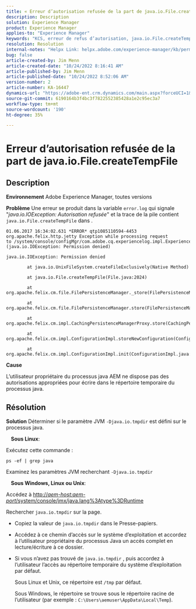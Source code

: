 ```yaml
---
title: « Erreur d’autorisation refusée de la part de java.io.File.createTempFile »
description: Description
solution: Experience Manager
product: Experience Manager
applies-to: "Experience Manager"
keywords: "KCS, erreur de refus d’autorisation, java.io.File.createTempFile, dépannage, Adobe Experience Manager"
resolution: Resolution
internal-notes: "Helpx Link: helpx.adobe.com/experience-manager/kb/permission_denied_error_from_java_io_file.html"
bug: false
article-created-by: Jim Menn
article-created-date: "10/24/2022 8:16:41 AM"
article-published-by: Jim Menn
article-published-date: "10/24/2022 8:52:06 AM"
version-number: 2
article-number: KA-16447
dynamics-url: "https://adobe-ent.crm.dynamics.com/main.aspx?forceUCI=1&pagetype=entityrecord&etn=knowledgearticle&id=6bab172c-7453-ed11-bba2-6045bd0065f9"
source-git-commit: 6190164b3f4bc3f7822552385428a1e2c95ec3a7
workflow-type: tm+mt
source-wordcount: '190'
ht-degree: 35%

---
```


# Erreur d’autorisation refusée de la part de java.io.File.createTempFile

## Description


<b>Environnement</b>
Adobe Experience Manager, toutes versions

<b>Problème</b>
Une erreur se produit dans la variable `error.log` qui signale &quot;*java.io.IOException: Autorisation refusée*&quot; et la trace de la pile contient `java.io.File.createTempFile` dans .


```
01.06.2017 16:34:02.631 *ERROR* qtp1085110594-4453 org.apache.felix.http.jetty Exception while processing request to /system/console/configMgr/com.adobe.cq.experiencelog.impl.ExperienceLogConfigServlet (java.io.IOException: Permission denied)

java.io.IOException: Permission denied

        at java.io.UnixFileSystem.createFileExclusively(Native Method)

        at java.io.File.createTempFile(File.java:2024)

        at org.apache.felix.cm.file.FilePersistenceManager._store(FilePersistenceManager.java:699)

        at org.apache.felix.cm.file.FilePersistenceManager.store(FilePersistenceManager.java:660)

        at org.apache.felix.cm.impl.CachingPersistenceManagerProxy.store(CachingPersistenceManagerProxy.java:242)

        at org.apache.felix.cm.impl.ConfigurationImpl.storeNewConfiguration(ConfigurationImpl.java:462)

        at org.apache.felix.cm.impl.ConfigurationImpl.init(ConfigurationImpl.java:183)
```


<b>Cause</b>

L’utilisateur propriétaire du processus java AEM ne dispose pas des autorisations appropriées pour écrire dans le répertoire temporaire du processus java.




## Résolution


<b>Solution</b>
Déterminer si le paramètre JVM `-Djava.io.tmpdir` est défini sur le processus java.

<b>    Sous Linux</b>:

Exécutez cette commande :


```
ps -ef | grep java
```


Examinez les paramètres JVM recherchant `-Djava.io.tmpdir`

<b>    Sous Windows, Linux ou Unix</b>:

Accédez à [http://*aem-host:aem-port*/system/console/jmx/java.lang%3Atype%3DRuntime](http://aem-host:aem-port/system/console/jmx/java.lang%3Atype%3DRuntime)

Rechercher `java.io.tmpdir` sur la page.

- Copiez la valeur de `java.io.tmpdir` dans le Presse-papiers.
- Accédez à ce chemin d’accès sur le système d’exploitation et accordez à l’utilisateur propriétaire du processus Java un accès complet en lecture/écriture à ce dossier.
- Si vous n’avez pas trouvé de `java.io.tmpdir` , puis accordez à l’utilisateur l’accès au répertoire temporaire du système d’exploitation par défaut.

   Sous Linux et Unix, ce répertoire est `/tmp` par défaut.

   Sous Windows, le répertoire se trouve sous le répertoire racine de l’utilisateur (par exemple : `C:\Users\aemuser\AppData\Local\Temp`).

